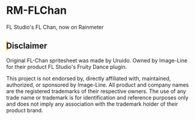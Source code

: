 # RM-FLChan
FL Studio's FL Chan, now on Rainmeter

<h2 style="box-shadow: inset 4px 0 0 #f9c513;">Disclaimer</h2>

Original FL-Chan spritesheet was made by Uruido.
Owned by Image-Line for their product FL Studio's Fruity Dance plugin.

This project is not endorsed by, directly affiliated with, maintained, authorized, or sponsored by Image-Line. All product and company names are the registered trademarks of their respective owners. The use of any trade name or trademark is for identification and reference purposes only and does not imply any association with the trademark holder of their product brand.
